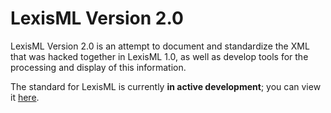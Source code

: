 #  LexisML Version 2.0  #

LexisML Version 2.0 is an attempt to document and standardize the XML that was hacked together in LexisML 1.0, as well as develop tools for the processing and display of this information.

The standard for LexisML is currently __in active development__; you can view it [here](standard).
